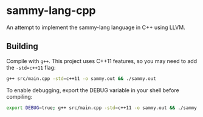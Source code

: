 # sammy-lang-cpp

An attempt to implement the sammy-lang language in C++ using LLVM.

## Building

Compile with `g++`. This project uses C++11 features, so you may need to add the `-std=c++11` flag:

```sh
g++ src/main.cpp -std=c++11 -o sammy.out && ./sammy.out
```

To enable debugging, export the DEBUG variable in your shell before compiling:

```sh
export DEBUG=true; g++ src/main.cpp -std=c++11 -o sammy.out && ./sammy.out
```
